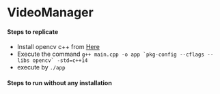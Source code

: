 # VideoManager
#### Steps to replicate

  - Install opencv c++ from [Here](https://docs.opencv.org/master/d7/d9f/tutorial_linux_install.html)
  - Execute the command ``g++ main.cpp -o app `pkg-config --cflags --libs opencv` -std=c++14``
  - execute by `./app`
  
#### Steps to run without any installation 
